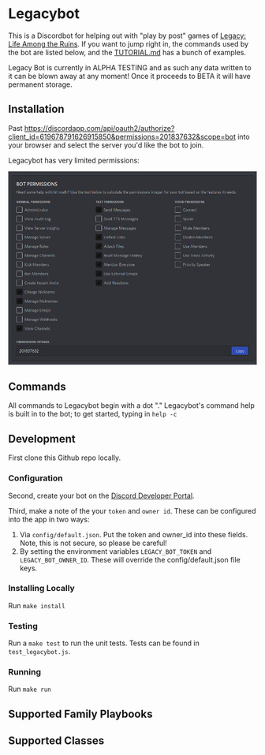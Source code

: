 # Legacybot
This is a Discordbot for helping out with "play by post" games of [Legacy: Life Among the Ruins](https://ufopress.co.uk/our-games/legacy-life-among-ruins/). If you want to jump right in, the commands used by the bot are listed below, and the [TUTORIAL.md](TUTORIAL.md) has a bunch of examples. 

Legacy Bot is currently in ALPHA TESTING and as such any data written to it can be blown away at any moment! Once it proceeds to BETA it will have permanent storage.


## Installation
Past https://discordapp.com/api/oauth2/authorize?client_id=619678791626915850&permissions=201837632&scope=bot into your browser and select the server you'd like the bot to join.

Legacybot has very limited permissions:

![permissions](assets/screenshots/bot-permissions.png)

## Commands
All commands to Legacybot begin with a dot "."  Legacybot's command help is built in to the bot; to get started, typing in `help -c`


## Development
First clone this Github repo locally.

### Configuration
Second, create your bot on the [Discord Developer Portal](https://discordapp.com/developers/applications/). 

Third, make a note of the your `token` and `owner id`. These can be configured into the app in two ways:

1) Via `config/default.json`. Put the token and owner_id into these fields. Note, this is not secure, so please be careful!
2) By setting the environment variables `LEGACY_BOT_TOKEN` and `LEGACY_BOT_OWNER_ID`. These will override the config/default.json file keys. 

### Installing Locally
Run `make install`

### Testing
Run a `make test` to run the unit tests. Tests can be found in `test_legacybot.js`.

### Running
Run `make run`

## Supported Family Playbooks

## Supported Classes 


